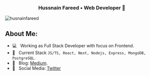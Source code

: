 
<h3 align="center">Hussnain Fareed • Web Developer 🍓 </h3>

<p align="left"> <img src="https://komarev.com/ghpvc/?username=husnainfareed&label=Profile%20views&color=0e75b6&style=flat" alt="husnainfareed" /> </p>


## About Me:

  * 💻 &nbsp; Working as Full Stack Developer with focus on Frontend.
  * 💬 &nbsp; Current Stack `JS/TS, React, Next, Nodejs, Express, MongoDB, PostgreSQL`.
  * 📖 &nbsp; Blog: [Medium](https://hussnainfareed.medium.com/).
  * 🤳 &nbsp; Social Media: [Twitter](https://twitter.com/codingducky)
<br />

<!-- ### Goals 2022:
  * Committing Daily.
  * Reading one book a month.
  * Writing two blogs a month.
  * ...
 -->
<br />
<!--
<p align="left"> <a href="https://twitter.com/codingducky" target="blank"><img src="https://img.shields.io/twitter/follow/codingducky?logo=twitter&style=for-the-badge" alt="codingducky" /></a> </p>
-->
<!--
**husnainfareed/husnainfareed** is a ✨ _special_ ✨ repository because its `README.md` (this file) appears on your GitHub profile.

Here are some ideas to get you started:

- 🔭 I’m currently working on ...
- 🌱 I’m currently learning ...
- 👯 I’m looking to collaborate on ...
- 🤔 I’m looking for help with ...
- 💬 Ask me about ...
- 📫 How to reach me: ...
- 😄 Pronouns: ...
- ⚡ Fun fact: ...
-->
